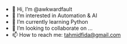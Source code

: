 - 👋 Hi, I’m @awkwardfault
- 👀 I’m interested in Automation & AI
- 🌱 I’m currently learning Python
- 💞️ I’m looking to collaborate on ...
- 📫 How to reach me: tahmidfida@gmail.com

<!---
awkwardfault/awkwardfault is a ✨ special ✨ repository because its `README.md` (this file) appears on your GitHub profile.
You can click the Preview link to take a look at your changes.
--->
